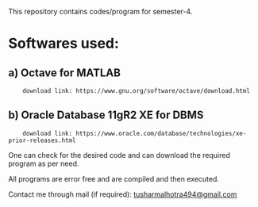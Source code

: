 This repository contains codes/program for semester-4.

# Softwares used:

   ## a) Octave for MATLAB
        download link: https://www.gnu.org/software/octave/download.html
        
  ## b) Oracle Database 11gR2 XE for DBMS
        download link: https://www.oracle.com/database/technologies/xe-prior-releases.html
  
One can check for the desired code and can download the required program as per need.

All programs are error free and are compiled and then executed.

Contact me through mail (if required): tusharmalhotra494@gmail.com
